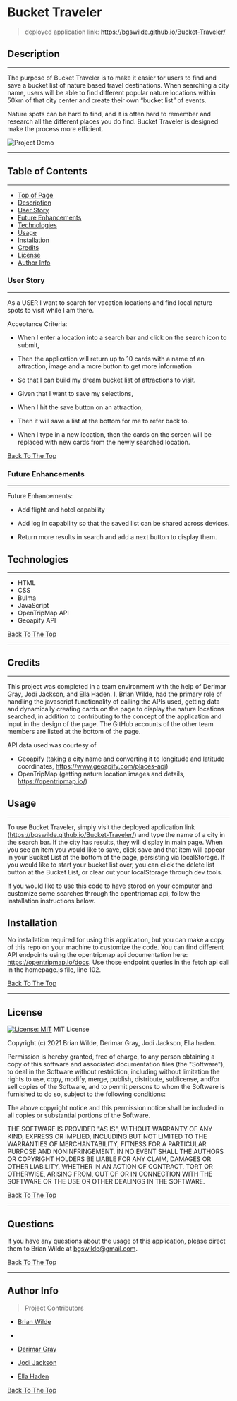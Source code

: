 # Bucket Traveler
>  deployed application link: https://bgswilde.github.io/Bucket-Traveler/

## Description
---
The purpose of Bucket Traveler is to make it easier for users to find and save a bucket list of nature based travel destinations.  When searching a city name, users will be able to find different popular nature locations within 50km of that city center and create their own “bucket list” of events.

Nature spots can be hard to find, and it is often hard to remember and research all the different places you do find. Bucket Traveler is designed make the process more efficient.

![Project Demo](./assets/images/demo.gif)

---
## Table of Contents
---
- [Top of Page](#bucket-traveler)
- [Description](#description)
- [User Story](#user-story)
- [Future Enhancements](#future-enhacements)
- [Technologies](#technologies)
- [Usage](#usage)
- [Installation](#installation)
- [Credits](#credits)
- [License](#license)
- [Author Info](#author-info)


### User Story
---
As a USER I want to search for vacation locations and find local nature spots to visit while I am there.

Acceptance Criteria:

- When I enter a location into a search bar and click on the search icon to submit,

- Then the application will return up to 10 cards with a name of an attraction, image and a more button to get more information  

- So that I can build my dream bucket list of attractions to visit.

- Given that I want to save my selections,

- When I hit the save button on an attraction,

- Then it will save a list at the bottom for me to refer back to.

- When I type in a new location, then the cards on the screen will be replaced with new cards from the newly searched location.

[Back To The Top](#bucket-traveler)


### Future Enhancements
---
Future Enhancements:

- Add flight and hotel capability 

- Add log in capability so that the saved list can be shared across devices.

- Return more results in search and add a next button to display them.



## Technologies
---
- HTML
- CSS
- Bulma
- JavaScript
- OpenTripMap API
- Geoapify API

[Back To The Top](#bucket-traveler)

---

## Credits

---
This project was completed in a team environment with the help of Derimar Gray, Jodi Jackson, and Ella Haden. I, Brian Wilde, had the primary role of handling the javascript functionality of calling the APIs used, getting data and dynamically creating cards on the page to display the nature locations searched, in addition to contributing to the concept of the application and input in the design of the page. The GitHub accounts of the other team members are listed at the bottom of the page.

API data used was courtesy of 
- Geoapify (taking a city name and converting it to longitude and latitude coordinates, https://www.geoapify.com/places-api)
- OpenTripMap (getting nature location images and details, https://opentripmap.io/)


## Usage

---

To use Bucket Traveler, simply visit the deployed application link (https://bgswilde.github.io/Bucket-Traveler/) and type the name of a city in the search bar. If the city has results, they will display in main page. When you see an item you would like to save, click save and that item will appear in your Bucket List at the bottom of the page, persisting via localStorage. If you would like to start your bucket list over, you can click the delete list button at the Bucket List, or clear out your localStorage through dev tools.

If you would like to use this code to have stored on your computer and customize some searches through the opentripmap api, follow the installation instructions below.

## Installation

No installation required for using this application, but you can make a copy of this repo on your machine to customize the code. You can find different API endpoints using the opentripmap api documentation here: https://opentripmap.io/docs. Use those endpoint queries in the fetch api call in the homepage.js file, line 102.


[Back To The Top](#bucket-traveler)

---

## License
[![License: MIT](https://img.shields.io/badge/License-MIT-yellow.svg)](https://opensource.org/licenses/MIT)
MIT License

Copyright (c) 2021 Brian Wilde,  Derimar Gray, Jodi Jackson, Ella haden.

Permission is hereby granted, free of charge, to any person obtaining a copy
of this software and associated documentation files (the "Software"), to deal
in the Software without restriction, including without limitation the rights
to use, copy, modify, merge, publish, distribute, sublicense, and/or sell
copies of the Software, and to permit persons to whom the Software is
furnished to do so, subject to the following conditions:

The above copyright notice and this permission notice shall be included in all
copies or substantial portions of the Software.

THE SOFTWARE IS PROVIDED "AS IS", WITHOUT WARRANTY OF ANY KIND, EXPRESS OR
IMPLIED, INCLUDING BUT NOT LIMITED TO THE WARRANTIES OF MERCHANTABILITY,
FITNESS FOR A PARTICULAR PURPOSE AND NONINFRINGEMENT. IN NO EVENT SHALL THE
AUTHORS OR COPYRIGHT HOLDERS BE LIABLE FOR ANY CLAIM, DAMAGES OR OTHER
LIABILITY, WHETHER IN AN ACTION OF CONTRACT, TORT OR OTHERWISE, ARISING FROM,
OUT OF OR IN CONNECTION WITH THE SOFTWARE OR THE USE OR OTHER DEALINGS IN THE
SOFTWARE.

[Back To The Top](#bucket-traveler)

---

## Questions
If you have any questions about the usage of this application, please direct them to Brian Wilde at bgswilde@gmail.com.

[Back To The Top](#bucket-traveler)

---
## Author Info

>Project Contributors

- [Brian Wilde](https://github.com/bgswilde)
- 
- [Derimar Gray](https://github.com/Derimarg)

- [Jodi Jackson](https://github.com/Jodi-Jackson)

- [Ella Haden](https://github.com/hadenella)

[Back To The Top](#bucket-traveler)
